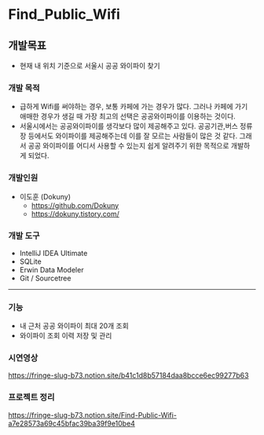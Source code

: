 # Find_Public_Wifi
## 개발목표
* 현재 내 위치 기준으로 서울시 공공 와이파이 찾기

### 개발 목적
* 급하게 Wifi를 써야하는 경우, 보통 카페에 가는 경우가 많다. 그러나 카페에 가기 애매한 경우가 생길 때 가장 최고의 선택은 공공와이파이를 이용하는 것이다.
* 서울시에서는 공공와이파이를 생각보다 많이 제공해주고 있다. 공공기관,버스 정류장 등에서도 와이파이를 제공해주는데 이를 잘 모르는 사람들이 많은 것 같다. 그래서 공공 와이파이를 어디서 사용할 수 있는지 쉽게 알려주기 위한 목적으로 개발하게 되었다.

### 개발인원
* 이도훈 (Dokuny)
  * https://github.com/Dokuny
  * https://dokuny.tistory.com/

### 개발 도구
* IntelliJ IDEA Ultimate
* SQLite
* Erwin Data Modeler
* Git / Sourcetree


***
### 기능
* 내 근처 공공 와이파이 최대 20개 조회
* 와이파이 조회 이력 저장 및 관리

### 시연영상
https://fringe-slug-b73.notion.site/b41c1d8b57184daa8bcce6ec99277b63

### 프로젝트 정리
https://fringe-slug-b73.notion.site/Find-Public-Wifi-a7e28573a69c45bfac39ba39f9e10be4